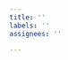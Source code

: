 ```yaml
---
title: ''
labels: ''
assignees: ''

---
```


<!-- Welome! Please help us focus on the basics of the semantics for now as 
the proposal will continue to change and it's most important to get the big picture right. -->
